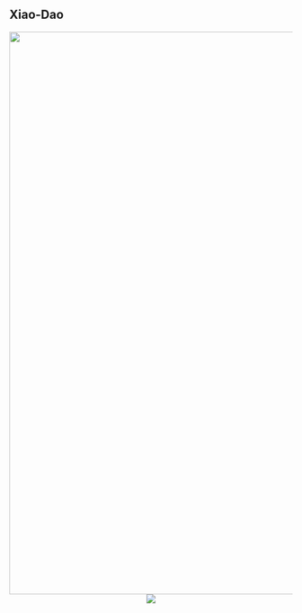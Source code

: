 ## Xiao-Dao

<div align="center">
  <img src="https://graph.org/file/e651b22c1d9f3c8a81ca7.jpg" width="1000">
</div>

<div align="center">
  <img src="https://readme-typing-svg.herokuapp.com?font=Fira+Code&pause=1000&color=F7BE24&center=true&lines=%5B+Xiao+Dao+%5D;The+Heavenly+Bot.&width=435&height=50">
</div>
